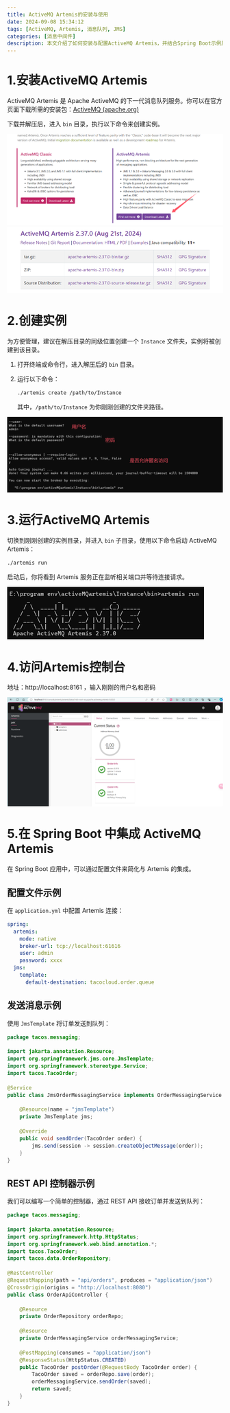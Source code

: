 ```yaml
---
title: ActiveMQ Artemis的安装与使用
date: 2024-09-08 15:34:12
tags: [ActiveMQ, Artemis, 消息队列, JMS]
categories: [消息中间件]
description: 本文介绍了如何安装与配置ActiveMQ Artemis，并结合Spring Boot示例展示其使用方法。
---
```


#  1.安装ActiveMQ Artemis

ActiveMQ Artemis 是 Apache ActiveMQ 的下一代消息队列服务。你可以在官方页面下载所需的安装包：[ActiveMQ (apache.org)](https://activemq.apache.org/index.html)

下载并解压后，进入 `bin` 目录，执行以下命令来创建实例。

<img src="2024-09-08/image-20240908153710359.png" alt="image-20240908153710359" style="zoom:67%;" />

<img src="2024-09-08/image-20240908153756127.png" alt="image-20240908153756127" style="zoom:50%;" />

# 2.创建实例

为方便管理，建议在解压目录的同级位置创建一个 `Instance` 文件夹，实例将被创建到该目录。

1. 打开终端或命令行，进入解压后的 `bin` 目录。

2. 运行以下命令：

   ```bash
   ./artemis create /path/to/Instance
   ```

   其中，`/path/to/Instance` 为你刚刚创建的文件夹路径。

![image-20240908160811971](2024-09-08/image-20240908160811971.png)

# 3.运行ActiveMQ Artemis

切换到刚刚创建的实例目录，并进入 `bin` 子目录，使用以下命令启动 ActiveMQ Artemis：

```bash
./artemis run
```

启动后，你将看到 Artemis 服务正在监听相关端口并等待连接请求。

<img src="2024-09-08/image-20240908161017017.png" alt="image-20240908161017017" style="zoom:67%;" />

# 4.访问Artemis控制台

地址：http://localhost:8161  ，输入刚刚的用户名和密码

<img src="2024-09-08/image-20240908161153929.png" alt="image-20240908161153929" style="zoom:67%;" />

# 5.在 Spring Boot 中集成 ActiveMQ Artemis

在 Spring Boot 应用中，可以通过配置文件来简化与 Artemis 的集成。

## 配置文件示例

在 `application.yml` 中配置 Artemis 连接：

```yaml
spring:
  artemis:
    mode: native
    broker-url: tcp://localhost:61616
    user: admin
    password: xxxx
  jms:
    template:
      default-destination: tacocloud.order.queue
```

## 发送消息示例

使用 `JmsTemplate` 将订单发送到队列：

```java
package tacos.messaging;

import jakarta.annotation.Resource;
import org.springframework.jms.core.JmsTemplate;
import org.springframework.stereotype.Service;
import tacos.TacoOrder;

@Service
public class JmsOrderMessagingService implements OrderMessagingService {

    @Resource(name = "jmsTemplate")
    private JmsTemplate jms;

    @Override
    public void sendOrder(TacoOrder order) {
        jms.send(session -> session.createObjectMessage(order));
    }
}
```

## REST API 控制器示例

我们可以编写一个简单的控制器，通过 REST API 接收订单并发送到队列：

```java
package tacos.messaging;

import jakarta.annotation.Resource;
import org.springframework.http.HttpStatus;
import org.springframework.web.bind.annotation.*;
import tacos.TacoOrder;
import tacos.data.OrderRepository;

@RestController
@RequestMapping(path = "api/orders", produces = "application/json")
@CrossOrigin(origins = "http://localhost:8080")
public class OrderApiController {

    @Resource
    private OrderRepository orderRepo;

    @Resource
    private OrderMessagingService orderMessagingService;

    @PostMapping(consumes = "application/json")
    @ResponseStatus(HttpStatus.CREATED)
    public TacoOrder postOrder(@RequestBody TacoOrder order) {
        TacoOrder saved = orderRepo.save(order);
        orderMessagingService.sendOrder(saved);
        return saved;
    }
}
```
